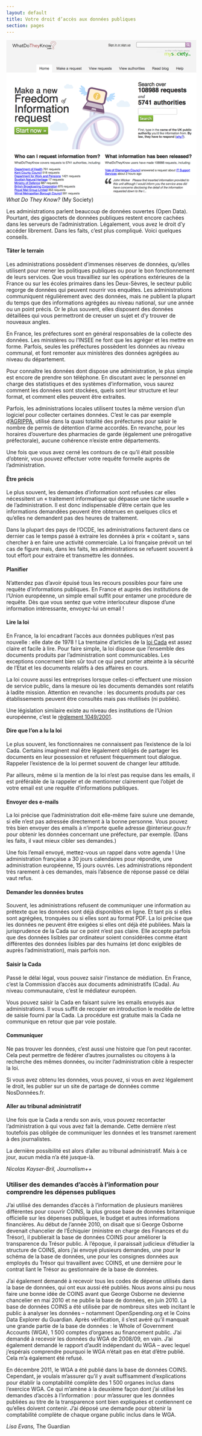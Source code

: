 ```yaml
---
layout: default
title: Votre droit d’accès aux données publiques
section: pages
---
```


<div id="FIG043" class="imageblock">
<div class="content">
<img alt="What Do They Know" src="../figs/incoming/04-AA.png"></div>
<div class="title"><em>What Do They Know?</em> (My Society)</div>
</div>

Les administrations parlent beaucoup de données ouvertes (Open Data). Pourtant, des gigaoctets de données publiques restent encore cachées dans les serveurs de l’administration. Légalement, vous avez le droit d’y accéder librement. Dans les faits, c’est plus compliqué. Voici quelques conseils.

#### Tâter le terrain

Les administrations possèdent d’immenses réserves de données, qu’elles utilisent pour mener les politiques publiques ou pour le bon fonctionnement de leurs services. Que vous travailliez sur les opérations extérieures de la France ou sur les écoles primaires dans les Deux-Sèvres, le secteur public regorge de données qui peuvent nourrir vos enquêtes. Les administrations communiquent régulièrement avec des données, mais ne publient la plupart du temps que des informations agrégées au niveau national, sur une année ou un point précis. Or le plus souvent, elles disposent des données détaillées qui vous permettront de creuser un sujet et d’y trouver de nouveaux angles.

En France, les préfectures sont en général responsables de la collecte des données. Les ministères ou l’INSEE ne font que les agréger et les mettre en forme. Parfois, seules les préfectures possèdent les données au niveau communal, et font remonter aux ministères des données agrégées au niveau du département.

Pour connaître les données dont dispose une administration, le plus simple est encore de prendre son téléphone. En discutant avec le personnel en charge des statistiques et des systèmes d’information, vous saurez comment les données sont stockées, quels sont leur structure et leur format, et comment elles peuvent être extraites.

Parfois, les administrations locales utilisent toutes la même version d’un logiciel pour collecter certaines données. C’est le cas par exemple d’[AGRIPPA](http://www.ministere-interieur.com/priv/decret1.php?idl=22), utilisé dans la quasi totalité des préfectures pour saisir le nombre de permis de détention d’arme accordés. En revanche, pour les horaires d’ouverture des pharmacies de garde (également une prérogative préfectorale), aucune cohérence n’existe entre départements.

Une fois que vous avez cerné les contours de ce qu’il était possible d’obtenir, vous pouvez effectuer votre requête formelle auprès de l’administration.

#### Être précis

Le plus souvent, les demandes d’information sont refusées car elles nécessitent un « traitement informatique qui dépasse une tâche usuelle » de l’administration. Il est donc indispensable d’être certain que les informations demandées peuvent être obtenues en quelques clics et qu’elles ne demandent pas des heures de traitement.

Dans la plupart des pays de l’OCDE, les administrations facturent dans ce dernier cas le temps passé à extraire les données à prix « coûtant », sans chercher à en faire une activité commerciale. La loi française prévoit un tel cas de figure mais, dans les faits, les administrations se refusent souvent à tout effort pour extraire et transmettre les données.

#### Planifier

N’attendez pas d’avoir épuisé tous les recours possibles pour faire une requête d’informations publiques. En France et auprès des institutions de l’Union européenne, un simple email suffit pour entamer une procédure de requête. Dès que vous sentez que votre interlocuteur dispose d’une information intéressante, envoyez-lui un email !

#### Lire la loi

En France, la loi encadrant l’accès aux données publiques n’est pas nouvelle : elle date de 1978 ! La trentaine d’articles de la [loi Cada](http://legifrance.gouv.fr/affichTexte.do?cidTexte=JORFTEXT000000339241) est assez claire et facile à lire. Pour faire simple, la loi dispose que l’ensemble des documents produits par l’administration sont communicables. Les exceptions concernent bien sûr tout ce qui peut porter atteinte à la sécurité de l’Etat et les documents relatifs à des affaires en cours.

La loi couvre aussi les entreprises lorsque celles-ci effectuent une mission de service public, dans la mesure où les documents demandés sont relatifs à ladite mission. Attention en revanche : les documents produits par ces établissements peuvent être consultés mais pas réutilisés (ni publiés).

Une législation similaire existe au niveau des institutions de l’Union européenne, c’est le [règlement 1049/2001](http://eur-lex.europa.eu/LexUriServ/LexUriServ.do?uri=CELEX:32001R1049:FR:NOT).

#### Dire que l’on a lu la loi

Le plus souvent, les fonctionnaires ne connaissent pas l’existence de la loi Cada. Certains imaginent mal être légalement obligés de partager les documents en leur possession et refusent fréquemment tout dialogue. Rappeler l’existence de la loi permet souvent de changer leur attitude.

Par ailleurs, même si la mention de la loi n’est pas requise dans les emails, il est préférable de la rappeler et de mentionner clairement que l’objet de votre email est une requête d’informations publiques.

#### Envoyer des e-mails

La loi précise que l’administration doit elle-même faire suivre une demande, si elle n’est pas adressée directement à la bonne personne. Vous pouvez très bien envoyer des emails à n’importe quelle adresse @interieur.gouv.fr pour obtenir les données concernant une préfecture, par exemple. (Dans les faits, il vaut mieux cibler ses demandes.)

Une fois l’email envoyé, mettez-vous un rappel dans votre agenda ! Une administration française a 30 jours calendaires pour répondre, une administration européenne, 15 jours ouvrés. Les administrations répondent très rarement à ces demandes, mais l’absence de réponse passé ce délai vaut refus.

#### Demander les données brutes

Souvent, les administrations refusent de communiquer une information au prétexte que les données sont déjà disponibles en ligne. Et tant pis si elles sont agrégées, tronquées ou si elles sont au format PDF. La loi précise que les données ne peuvent être exigées si elles ont déjà été publiées. Mais la jurisprudence de la Cada sur ce point n’est pas claire. Elle accepte parfois que des données lisibles par ordinateur soient considérées comme étant différentes des données lisibles par des humains (et donc exigibles de auprès l’administration), mais parfois non.

#### Saisir la Cada

Passé le délai légal, vous pouvez saisir l’instance de médiation. En France, c’est la Commission d’accès aux documents administratifs (Cada). Au niveau communautaire, c’est le médiateur européen.

Vous pouvez saisir la Cada en faisant suivre les emails envoyés aux administrations. Il vous suffit de recopier en introduction le modèle de lettre de saisie fourni par la Cada. La procédure est gratuite mais la Cada ne communique en retour que par voie postale.

#### Communiquer

Ne pas trouver les données, c’est aussi une histoire que l’on peut raconter. Cela peut permettre de fédérer d’autres journalistes ou citoyens à la recherche des mêmes données, ou inciter l’administration cible à respecter la loi.

Si vous avez obtenu les données, vous pouvez, si vous en avez légalement le droit, les publier sur un site de partage de données comme NosDonnées.fr.

#### Aller au tribunal administratif

Une fois que la Cada a rendu son avis, vous pouvez recontacter l’administration à qui vous avez fait la demande. Cette dernière n’est toutefois pas obligée de communiquer les données et les transmet rarement à des journalistes.

La dernière possibilité est alors d’aller au tribunal administratif. Mais à ce jour, aucun média n’a été jusque-là.

_Nicolas Kayser-Bril, Journalism++_

### Utiliser des demandes d’accès à l’information pour comprendre les dépenses publiques

J’ai utilisé des demandes d’accès à l’information de plusieurs manières différentes pour couvrir COINS, la plus grosse base de données britannique officielle sur les dépenses publiques, le budget et autres informations financières. Au début de l’année 2010, on disait que si George Osborne devenait chancelier de l’Échiquier (ministre en charge des Finances et du Trésor), il publierait la base de données COINS pour améliorer la transparence du Trésor public. À l’époque, il paraissait judicieux d’étudier la structure de COINS, alors j’ai envoyé plusieurs demandes, une pour le schéma de la base de données, une pour les consignes données aux employés du Trésor qui travaillent avec COINS, et une dernière pour le contrat liant le Trésor au gestionnaire de la base de données. 

J’ai également demandé à recevoir tous les codes de dépense utilisés dans la base de données, qui ont eux aussi été publiés. Nous avons ainsi pu nous faire une bonne idée de COINS avant que George Osborne ne devienne chancelier en mai 2010 et ne publie la base de données, en juin 2010. La base de données COINS a été utilisée par de nombreux sites web incitant le public à analyser les données – notamment OpenSpending.org et le Coins Data Explorer du Guardian. Après vérification, il s’est avéré qu’il manquait une grande partie de la base de données : le Whole of Government Accounts (WGA), 1 500 comptes d’organes au financement public. J’ai demandé à recevoir les données du WGA de 2008/09, en vain. J’ai également demandé le rapport d’audit indépendant du WGA – avec lequel j’espérais comprendre pourquoi le WGA n’était pas en état d’être publié. Cela m’a également été refusé.

En décembre 2011, le WGA a été publié dans la base de données COINS. Cependant, je voulais m’assurer qu’il y avait suffisamment d’explications pour établir la comptabilité complète des 1 500 organes inclus dans l’exercice WGA. Ce qui m’amène à la deuxième façon dont j’ai utilisé les demandes d’accès à l’information : pour m’assurer que les données publiées au titre de la transparence sont bien expliquées et contiennent ce qu’elles doivent contenir. J’ai déposé une demande pour obtenir la comptabilité complète de chaque organe public inclus dans le WGA.

_Lisa Evans,_ The Guardian